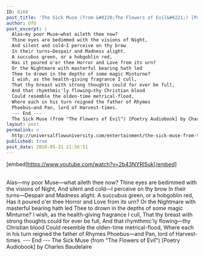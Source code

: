 ```yaml
---
ID: 6160
post_title: 'The Sick Muse (from &#8220;The Flowers of Evil&#8221;) [Poetry ] by Charles Baudelaire'
author: UfU
post_excerpt: |
  Alas—my poor Muse—what aileth thee now?
  Thine eyes are bedimmed with the visions of Night,
  And silent and cold—I perceive on thy brow
  In their turns—Despair and Madness alight.
  A succubus green, or a hobgoblin red,
  Has it poured o'er thee Horror and Love from its urn?
  Or the Nightmare with masterful bearing hath led
  Thee to drown in the depths of some magic Minturne?
  I wish, as the health-giving fragrance I cull,
  That thy breast with strong thoughts could for ever be full,
  And that rhymthmic'ly flowing—thy Christian blood
  Could resemble the olden-time metrical-flood,
  Where each in his turn reigned the father of Rhymes
  Phoebus—and Pan, lord of Harvest-times.
  --- End ---
  The Sick Muse (from "The Flowers of Evil") [Poetry Audiobook] by Charles Baudelaire
layout: post
permalink: >
  http://universalflowuniversity.com/entertainment/the-sick-muse-from-the-flowers-of-evil-poetry-by-charles-baudelaire/
published: true
post_date: 2016-05-31 21:56:51
---
```

[embed]https://www.youtube.com/watch?v=2b43NYRI5uk[/embed]</br></br>
<p>Alas—my poor Muse—what aileth thee now?
Thine eyes are bedimmed with the visions of Night,
And silent and cold—I perceive on thy brow
In their turns—Despair and Madness alight.
A succubus green, or a hobgoblin red,
Has it poured o'er thee Horror and Love from its urn?
Or the Nightmare with masterful bearing hath led
Thee to drown in the depths of some magic Minturne?
I wish, as the health-giving fragrance I cull,
That thy breast with strong thoughts could for ever be full,
And that rhymthmic'ly flowing—thy Christian blood
Could resemble the olden-time metrical-flood,
Where each in his turn reigned the father of Rhymes
Phoebus—and Pan, lord of Harvest-times.
--- End ---
The Sick Muse (from "The Flowers of Evil") [Poetry Audiobook] by Charles Baudelaire</p>